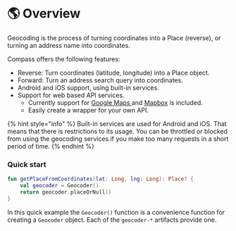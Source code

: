 # 🌎 Overview

Geocoding is the process of turning coordinates into a Place (reverse), or turning an address name into coordinates.

Compass offers the following features:

* Reverse: Turn coordinates (latitude, longitude) into a Place object.
* Forward: Turn an address search query into coordinates.
* Android and iOS support, using built-in services.
* Support for web based API services.
  * Currently support for [Google Maps ](https://developers.google.com/maps/documentation/geocoding)and [Mapbox](https://docs.mapbox.com/#search) is included.
  * Easily create a wrapper for your own API.

{% hint style="info" %}
Built-in services are used for Android and iOS. That means that there is restrictions to its usage.  You can be throttled or blocked from using the geocoding services if you make too many requests in a short period of time.
{% endhint %}

### Quick start

```kotlin
fun getPlaceFromCoordinates(lat: Long, lng: Long): Place? {
    val geocoder = Geocoder()
    return geocoder.placeOrNull()
}
```

In this quick example the `Geocoder()` function is a convenience function for creating a `Geocoder`
object. Each of the `geocoder-*` artifacts provide one.

